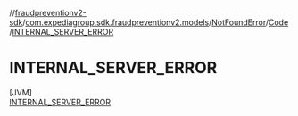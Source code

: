//[fraudpreventionv2-sdk](../../../../../index.md)/[com.expediagroup.sdk.fraudpreventionv2.models](../../../index.md)/[NotFoundError](../../index.md)/[Code](../index.md)/[INTERNAL_SERVER_ERROR](index.md)

# INTERNAL_SERVER_ERROR

[JVM]\
[INTERNAL_SERVER_ERROR](index.md)
